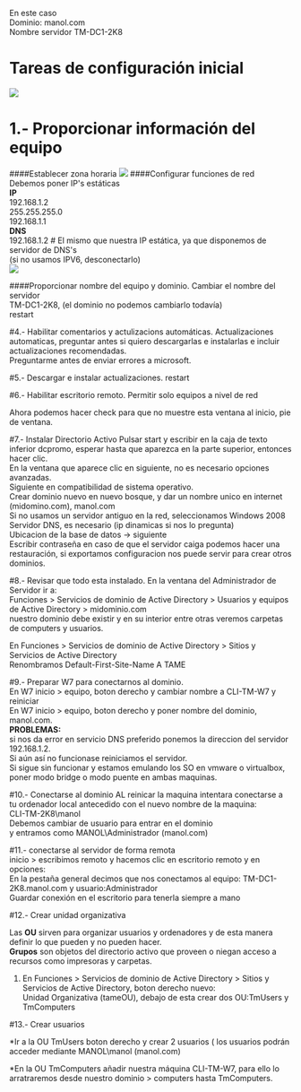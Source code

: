 En este caso   
Dominio: manol.com   
Nombre servidor TM-DC1-2K8  
# Tareas de configuración inicial
![](https://s3-eu-west-1.amazonaws.com/mnybackups/2k8/16-17.JPG)


# 1.- Proporcionar información del equipo
####Establecer zona horaria
![](https://s3-eu-west-1.amazonaws.com/mnybackups/2k8/Captura+de+pantalla+2015-01-29+a+las+9.00.45.png)
####Configurar funciones de red 
Debemos poner IP's estáticas  
**IP**   
192.168.1.2  
255.255.255.0   
192.168.1.1  
**DNS**  
192.168.1.2  # El mismo que nuestra IP estática, ya que disponemos de servidor de DNS's   
(si no usamos IPV6, desconectarlo)  
![](https://s3-eu-west-1.amazonaws.com/mnybackups/2k8/Captura+de+pantalla+2015-01-29+a+las+8.59.50.png)

####Proporcionar nombre del equipo y dominio.
Cambiar el nombre del servidor  
TM-DC1-2K8, (el dominio no podemos cambiarlo todavía)  
restart  

#4.- Habilitar comentarios y actulizacions automáticas.
Actualizaciones automaticas, preguntar antes si quiero descargarlas e instalarlas e incluir actualizaciones recomendadas.   
Preguntarme antes de enviar errores a microsoft.   

#5.- Descargar e instalar actualizaciones.
restart  

#6.- Habilitar escritorio remoto.
Permitir solo equipos a nivel de red  

Ahora podemos hacer check para que no muestre esta ventana al inicio, pie de ventana.  

#7.- Instalar Directorio Activo
Pulsar start y escribir en la caja de texto inferior dcpromo, esperar hasta que aparezca en la parte superior, entonces hacer clic.  
En la ventana que aparece clic en siguiente, no es necesario opciones avanzadas.  
Siguiente en compatibilidad de sistema operativo.  
Crear dominio nuevo en nuevo bosque, y dar un nombre unico en internet (midomino.com), manol.com  
Si no usamos un servidor antiguo en la red, seleccionamos Windows 2008  
Servidor DNS, es necesario (ip dinamicas si nos lo pregunta)  
Ubicacion de la base de datos -> siguiente  
Escribir contraseña en caso de que el servidor caiga podemos hacer una restauración, si exportamos configuracion nos puede servir para crear otros dominios.  

#8.- Revisar que todo esta instalado.
En la ventana del Administrador de Servidor ir a:  
Funciones > Servicios de dominio de Active Directory > Usuarios y equipos de Active Directory > midominio.com  
nuestro dominio debe existir y en su interior entre otras veremos carpetas de computers y usuarios.

En Funciones > Servicios de dominio de Active Directory > Sitios y Servicios de Active Directory  
Renombramos Default-First-Site-Name A TAME  

#9.- Preparar W7 para conectarnos al dominio.   
En W7 inicio > equipo, boton derecho y cambiar nombre a CLI-TM-W7 y reiniciar  
En W7 inicio > equipo, boton derecho y poner nombre del dominio, manol.com.  
**PROBLEMAS:**    
si nos da error en servicio DNS preferido ponemos la direccion del servidor 192.168.1.2.  
Si aún así no funcionase reiniciamos el servidor.  
Si sigue sin funcionar y estamos emulando los SO en vmware o virtualbox, poner modo bridge o modo puente en ambas maquinas.  


#10.- Conectarse al dominio
AL reinicar la maquina intentara conectarse a tu ordenador local antecedido con el nuevo nombre de la maquina:   
CLI-TM-2K8\manol  
Debemos cambiar de usuario para entrar en el dominio  
y entramos como MANOL\Administrador (manol.com)  

#11.- conectarse al servidor de forma remota  
inicio > escribimos remoto y hacemos clic en escritorio remoto y en opciones:   
En la pestaña general decimos que nos conectamos al equipo: TM-DC1-2K8.manol.com y usuario:Administrador  
Guardar conexión en el escritorio para  tenerla siempre a mano  

#12.- Crear unidad organizativa  

  
Las **OU** sirven para organizar usuarios y ordenadores y de esta manera definir lo que pueden y no pueden hacer.   
**Grupos** son objetos del directorio activo que proveen o niegan acceso a recursos como impresoras y carpetas.  


1. En Funciones > Servicios de dominio de Active Directory > Sitios y Servicios de Active Directory, boton derecho 
nuevo:  
Unidad Organizativa (tameOU), debajo de esta crear dos OU:TmUsers y TmComputers  

#13.- Crear usuarios

*Ir a la OU TmUsers boton derecho y crear 2 usuarios ( los usuarios podrán acceder mediante MANOL\manol (manol.com)
  
*En la OU TmComputers añadir nuestra máquina CLI-TM-W7, para ello lo arratraremos desde nuestro dominio > computers hasta TmComputers.  


